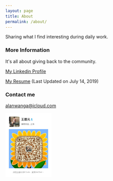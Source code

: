 ```yaml
---
layout: page
title: About
permalink: /about/
---
```


Sharing what I find interesting during daily work.

### More Information

It's all about giving back to the community.

<a href="https://www.linkedin.com/in/taoyuanwang/">My Linkedin Profile</a>

<a href="/TaoyuanWang_resume.pdf">My Resume</a> (Last Updated on July 14, 2019)

### Contact me

[alanwanga@icloud.com](mailto:alanwanga@icloud.com)

<img src="/images/wechatqrcode.JPG" height="200" />

